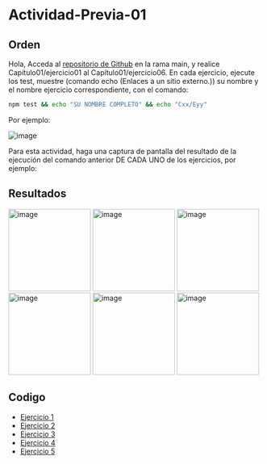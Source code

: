
# Actividad-Previa-01
## Orden
Hola,
Acceda al [repositorio de Github](https://github.com/DAWMFIEC/DAWM)
 en la rama main, y realice Capítulo01/ejercicio01 al Capítulo01/ejercicio06. 
En cada ejercicio, ejecute los test, muestre (comando echo (Enlaces a un sitio externo.)) su nombre y el nombre ejercicio correspondiente, con el comando: 
```bash
npm test && echo "SU NOMBRE COMPLETO" && echo "Cxx/Eyy"
```
Por ejemplo:

![image](https://github.com/user-attachments/assets/2ff34391-06da-4f34-beae-c7994a975f80)


Para esta actividad, haga una captura de pantalla del resultado de la ejecución del comando anterior DE CADA UNO de los ejercicios, por ejemplo:

## Resultados

<img width="163" alt="image" src="https://github.com/user-attachments/assets/fec50953-3420-4079-9607-a0f77dfadeac">
<img width="163" alt="image" src="https://github.com/user-attachments/assets/2c7ab384-1ccd-476b-b7e8-3c0d7fe66453">
<img width="163" alt="image" src="https://github.com/user-attachments/assets/561899a8-e08b-4631-a59a-75e9f9e98ddf">
<img width="163" alt="image" src="https://github.com/user-attachments/assets/d9361792-fe7d-431a-b188-404d0720f418">
<img width="163" alt="image" src="https://github.com/user-attachments/assets/6088ed03-2d43-494b-855b-30db2456ef74">
<img width="163" alt="image" src="https://github.com/user-attachments/assets/df8a036e-28aa-4cca-9f35-002b719958bc">


## Codigo
-  [Ejercicio 1](https://github.com/Desarrollo-Aplicaciones-Web-y-Moviles/Actividad-Previa-01/tree/main/C01E01)
-  [Ejercicio 2](https://github.com/Desarrollo-Aplicaciones-Web-y-Moviles/Actividad-Previa-01/tree/main/C01E02)
-  [Ejercicio 3](https://github.com/Desarrollo-Aplicaciones-Web-y-Moviles/Actividad-Previa-01/tree/main/C01E03)
-  [Ejercicio 4](https://github.com/Desarrollo-Aplicaciones-Web-y-Moviles/Actividad-Previa-01/tree/main/C01E04)
-  [Ejercicio 5](https://github.com/Desarrollo-Aplicaciones-Web-y-Moviles/Actividad-Previa-01/tree/main/C01E05)
